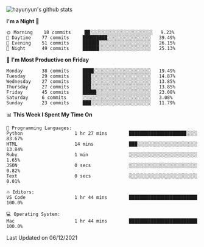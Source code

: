 
![hayunyun's github stats](https://github-readme-stats.vercel.app/api?username=hayunyun&show_icons=true)


<!--START_SECTION:waka-->
**I'm a Night 🦉** 

```text
🌞 Morning    18 commits     ██░░░░░░░░░░░░░░░░░░░░░░░   9.23% 
🌆 Daytime    77 commits     █████████░░░░░░░░░░░░░░░░   39.49% 
🌃 Evening    51 commits     ██████░░░░░░░░░░░░░░░░░░░   26.15% 
🌙 Night      49 commits     ██████░░░░░░░░░░░░░░░░░░░   25.13%

```
📅 **I'm Most Productive on Friday** 

```text
Monday       38 commits     ████░░░░░░░░░░░░░░░░░░░░░   19.49% 
Tuesday      29 commits     ███░░░░░░░░░░░░░░░░░░░░░░   14.87% 
Wednesday    27 commits     ███░░░░░░░░░░░░░░░░░░░░░░   13.85% 
Thursday     27 commits     ███░░░░░░░░░░░░░░░░░░░░░░   13.85% 
Friday       45 commits     █████░░░░░░░░░░░░░░░░░░░░   23.08% 
Saturday     6 commits      ░░░░░░░░░░░░░░░░░░░░░░░░░   3.08% 
Sunday       23 commits     ███░░░░░░░░░░░░░░░░░░░░░░   11.79%

```


📊 **This Week I Spent My Time On** 

```text
💬 Programming Languages: 
Python                   1 hr 27 mins        █████████████████████░░░░   83.67% 
HTML                     14 mins             ███░░░░░░░░░░░░░░░░░░░░░░   13.84% 
Ruby                     1 min               ░░░░░░░░░░░░░░░░░░░░░░░░░   1.65% 
JSON                     0 secs              ░░░░░░░░░░░░░░░░░░░░░░░░░   0.82% 
Text                     0 secs              ░░░░░░░░░░░░░░░░░░░░░░░░░   0.01%

🔥 Editors: 
VS Code                  1 hr 44 mins        █████████████████████████   100.0%

💻 Operating System: 
Mac                      1 hr 44 mins        █████████████████████████   100.0%

```


 Last Updated on 06/12/2021
<!--END_SECTION:waka-->

<!--
**hayunyun/hayunyun** is a ✨ _special_ ✨ repository because its `README.md` (this file) appears on your GitHub profile.

Here are some ideas to get you started:

- 🔭 I’m currently working on ...
- 🌱 I’m currently learning ...
- 👯 I’m looking to collaborate on ...
- 🤔 I’m looking for help with ...
- 💬 Ask me about ...
- 📫 How to reach me: ...
- 😄 Pronouns: ...
- ⚡ Fun fact: ...
-->
